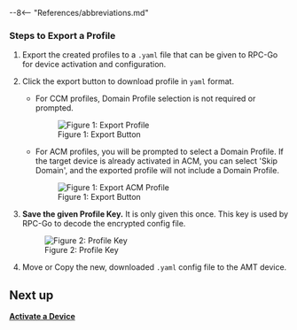 --8<-- "References/abbreviations.md"

### Steps to Export a Profile

1. Export the created profiles to a `.yaml` file that can be given to RPC-Go for device activation and configuration.

2. Click the export button to download profile in `yaml` format.
    - For CCM profiles, Domain Profile selection is not required or prompted. 

        <figure class="figure-image">
            <img src="..\..\..\assets\images\screenshots\Console_ExportProfile.png" alt="Figure 1: Export Profile">
            <figcaption>Figure 1: Export Button</figcaption>
        </figure>

    - For ACM profiles, you will be prompted to select a Domain Profile. If the target device is already activated in ACM, you can select 'Skip Domain', and the exported profile will not include a Domain Profile. 

        <figure class="figure-image">
            <img src="..\..\..\assets\images\screenshots\Console_ExportACMProfile.png" alt="Figure 1: Export ACM Profile">
            <figcaption>Figure 1: Export Button</figcaption>
        </figure>

3. **Save the given Profile Key.** It is only given this once. This key is used by RPC-Go to decode the encrypted config file.

    <figure class="figure-image">
        <img src="..\..\..\assets\images\screenshots\Console_ProfileKey.png" alt="Figure 2: Profile Key">
        <figcaption>Figure 2: Profile Key</figcaption>
    </figure>

4. Move or Copy the new, downloaded `.yaml` config file to the AMT device.

## Next up
**[Activate a Device](activateDevice.md)**